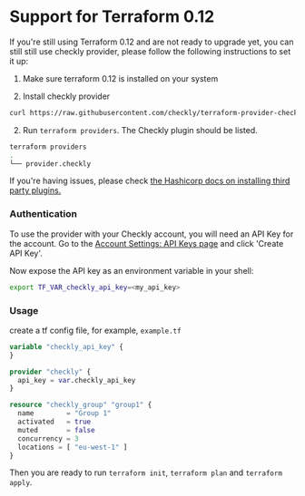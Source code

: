 # Support for Terraform 0.12
If you're still using Terraform 0.12 and are not ready to upgrade yet, you can still still use checkly provider, please follow the following instructions to set it up:

1. Make sure terraform 0.12 is installed on your system

2. Install checkly provider

```bash
curl https://raw.githubusercontent.com/checkly/terraform-provider-checkly/master/install-0.12.sh | sh
```

2. Run `terraform providers`. The Checkly plugin should be listed.

```bash
terraform providers
.
└── provider.checkly
```

If you're having issues, please check [the Hashicorp docs on installing third party plugins.](https://www.terraform.io/docs/configuration/providers.html#third-party-plugins)


### Authentication

To use the provider with your Checkly account, you will need an API Key for the account. Go to the [Account Settings: API Keys page](https://app.checklyhq.com/account/api-keys) and click 'Create API Key'.

Now expose the API key as an environment variable in your shell:

```bash
export TF_VAR_checkly_api_key=<my_api_key>
```

### Usage
create a tf config file, for example, `example.tf`

```terraform
variable "checkly_api_key" {
}

provider "checkly" {
  api_key = var.checkly_api_key
}

resource "checkly_group" "group1" {
  name        = "Group 1"
  activated   = true
  muted       = false
  concurrency = 3
  locations = [ "eu-west-1" ]
}
```

Then you are ready to run `terraform init`, `terraform plan` and `terraform apply`.